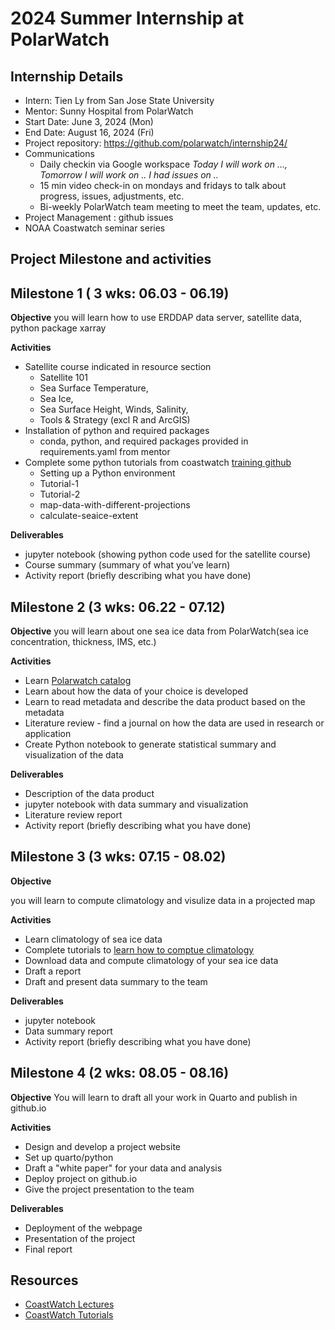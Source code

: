 # 2024  Summer Internship at PolarWatch

## Internship Details
* Intern: Tien Ly from San Jose State University
* Mentor: Sunny Hospital from PolarWatch
* Start Date: June 3, 2024 (Mon)
* End Date: August 16, 2024 (Fri)
* Project repository: https://github.com/polarwatch/internship24/
* Communications
  * Daily checkin via Google workspace  *Today I will work on ..., Tomorrow I will work on .. I had issues on ..*
  * 15 min video check-in on mondays and fridays to talk about progress, issues, adjustments, etc.
  * Bi-weekly PolarWatch team meeting to meet the team, updates, etc.
* Project Management : github issues 
* NOAA Coastwatch seminar series 
 
## Project Milestone and activities

## Milestone 1 ( 3 wks: 06.03 - 06.19)

__Objective__  you will learn how to use ERDDAP data server, satellite data, python package xarray

__Activities__
* Satellite course indicated in resource section
  * Satellite 101
  * Sea Surface Temperature,
  * Sea Ice,
  * Sea Surface Height, Winds, Salinity,
  * Tools & Strategy (excl R and ArcGIS)
* Installation of python and required packages
  * conda, python, and required packages provided in requirements.yaml from mentor
* Complete some python tutorials from coastwatch [training github](https://github.com/coastwatch-training/CoastWatch-Tutorials)
  * Setting up a Python environment
  * Tutorial-1
  * Tutorial-2
  * map-data-with-different-projections
  * calculate-seaice-extent
  
__Deliverables__

* jupyter notebook (showing python code used for the satellite course)
* Course summary (summary of what you’ve learn)
* Activity report (briefly describing what you have done)

## Milestone 2 (3 wks: 06.22 - 07.12) 

__Objective__ 
you will learn about one sea ice data from PolarWatch(sea ice concentration, thickness, IMS, etc.)

__Activities__

* Learn [Polarwatch catalog](https://polarwatch.noaa.gov/)
* Learn about how the data of your choice is developed
* Learn to read metadata and describe the data product based on the metadata
* Literature review - find a journal on how the data are used in research or application
* Create Python notebook to generate statistical summary and visualization of the data

__Deliverables__

* Description of the data product
* jupyter notebook with data summary and visualization
* Literature review report
* Activity report (briefly describing what you have done)


## Milestone 3 (3 wks: 07.15 - 08.02)

__Objective__ 

you will learn to compute climatology and visulize data in a projected map 

__Activities__

* Learn climatology of sea ice data
* Complete tutorials to [learn how to comptue climatology](https://www.linkedin.com/pulse/python-climate-data-analysis-tutorial-code-ali-ahmadalipour/)
* Download data and compute climatology of your sea ice data
* Draft a report
* Draft and present data summary to the team

__Deliverables__

* jupyter notebook
* Data summary report
* Activity report (briefly describing what you have done)

## Milestone 4 (2 wks: 08.05 - 08.16)

__Objective__ 
You will learn to draft all your work in Quarto and publish in github.io 

__Activities__

* Design and develop a project website
* Set up quarto/python
* Draft a "white paper" for your data and analysis
* Deploy project on github.io
* Give the project presentation to the team
  
__Deliverables__

* Deployment of the webpage
* Presentation of the project
* Final report
## Resources

* [CoastWatch Lectures](https://umd.instructure.com/courses/1336575)
* [CoastWatch Tutorials](https://github.com/coastwatch-training/CoastWatch-Tutorials)
